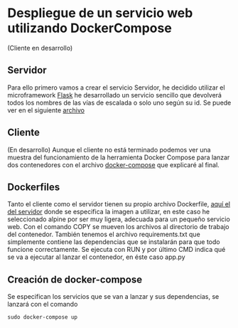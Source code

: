 # Despliegue de un servicio web utilizando DockerCompose
(Cliente en desarrollo)

## Servidor 
Para ello primero vamos a crear el servicio Servidor, he decidido utilizar el microframework [Flask](http://flask.pocoo.org/) he desarrollado un servicio sencillo que devolverá todos los nombres de las vías de escalada o solo uno según su id. Se puede ver en el siguiente [archivo](https://github.com/migadepan/Master_CC/blob/master/contenedores/server/app.py)

## Cliente
(En desarrollo) Aunque el cliente no está terminado podemos ver una muestra del funcionamiento de la herramienta Docker Compose para lanzar dos contenedores con el archivo [docker-compose](https://github.com/migadepan/Master_CC/blob/master/contenedores/docker-compose.yml) que explicaré al final.

## Dockerfiles
Tanto el cliente como el servidor tienen su propio archivo Dockerfile, [aquí el del servidor](https://github.com/migadepan/Master_CC/blob/master/contenedores/server/Dockerfile) donde se especifica la imagen a utilizar, en este caso he seleccionado alpine por ser muy ligera, adecuada para un pequeño servicio web. Con el comando COPY se mueven los archivos al directorio de trabajo del contenedor. También tenemos el archivo requirements.txt que simplemente contiene las dependencias que se instalarán para que todo funcione correctamente. Se ejecuta con RUN y por último CMD indica qué se va a ejecutar al lanzar el contenedor, en éste caso app.py

## Creación de docker-compose
Se especifican los servicios que se van a lanzar y sus dependencias, se lanzará con el comando 

```
sudo docker-compose up
```
